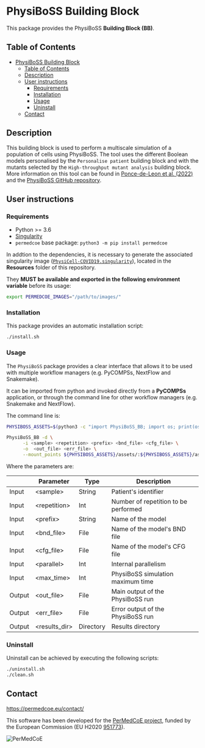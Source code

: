 # PhysiBoSS Building Block

This package provides the PhysiBoSS **Building Block (BB)**.

## Table of Contents

- [PhysiBoSS Building Block](#physiboss-building-block)
  - [Table of Contents](#table-of-contents)
  - [Description](#description)
  - [User instructions](#user-instructions)
    - [Requirements](#requirements)
    - [Installation](#installation)
    - [Usage](#usage)
    - [Uninstall](#uninstall)
  - [Contact](#contact)

## Description

This building block is used to perform a multiscale simulation of a population of cells using PhysiBoSS. The tool uses the different Boolean models personalised by the `Personalise patient` building block and with the mutants selected by the `High-throughput mutant analysis` building block. More information on this tool can be found in [Ponce-de-Leon et al. (2022)](https://www.biorxiv.org/content/10.1101/2022.01.06.468363v1) and the [PhysiBoSS GitHub repository](https://github.com/PhysiBoSS/PhysiBoSS).

## User instructions

### Requirements

- Python >= 3.6
- [Singularity](https://singularity.lbl.gov/docs-installation)
- `permedcoe` base package: `python3 -m pip install permedcoe`

In addtion to the dependencies, it is necessary to generate the associated
singularity image ([`PhysiCell-COVID19.singularity`](../Resources/images/PhysiCell-COVID19.singularity)),
located in the **Resources** folder of this repository.

They **MUST be available and exported in the following environment variable**
before its usage:

```bash
export PERMEDCOE_IMAGES="/path/to/images/"
```

### Installation

This package provides an automatic installation script:

```bash
./install.sh
```

### Usage

The `PhysiBoSS` package provides a clear interface that allows
it to be used with multiple workflow managers (e.g. PyCOMPSs, NextFlow and
Snakemake).

It can be imported from python and invoked directly from a **PyCOMPSs**
application, or through the command line for other workflow managers
(e.g. Snakemake and NextFlow).

The command line is:

```bash
PHYSIBOSS_ASSETS=$(python3 -c "import PhysiBoSS_BB; import os; print(os.path.dirname(PhysiBoSS_BB.__file__))")

PhysiBoSS_BB -d \
      -i <sample> <repetition> <prefix> <bnd_file> <cfg_file> \
      -o  <out_file> <err_file> \
      --mount_points ${PHYSIBOSS_ASSETS}/assets/:${PHYSIBOSS_ASSETS}/assets/
```

Where the parameters are:

|        | Parameter      | Type      | Description                           |
|--------|----------------|-----------|---------------------------------------|
| Input  | \<sample>      | String    | Patient's identifier                  |
| Input  | \<repetition>  | Int       | Number of repetition to be performed  |
| Input  | \<prefix>      | String    | Name of the model                     |
| Input  | \<bnd_file>    | File      | Name of the model's BND file          |
| Input  | \<cfg_file>    | File      | Name of the model's CFG file          |
| Input  | \<parallel>    | Int       | Internal parallelism                  |
| Input  | \<max_time>    | Int       | PhysiBoSS simulation maximum time     |
| Output | \<out_file>    | File      | Main output of the PhysiBoSS run      |
| Output | \<err_file>    | File      | Error output of the PhysiBoSS run     |
| Output | \<results_dir> | Directory | Results directory                     |

### Uninstall

Uninstall can be achieved by executing the following scripts:

```bash
./uninstall.sh
./clean.sh
```

## Contact

<https://permedcoe.eu/contact/>

This software has been developed for the [PerMedCoE project](https://permedcoe.eu/), funded by the European Commission (EU H2020 [951773](https://cordis.europa.eu/project/id/951773)).

![](https://permedcoe.eu/wp-content/uploads/2020/11/logo_1.png "PerMedCoE")
